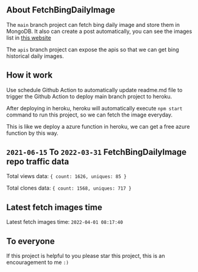 ## About FetchBingDailyImage

The `main` branch project can fetch bing daily image and store them in MongoDB.
It also can create a post automatically, you can see the images list in [this website](https://oursalbum.netlify.app)

The `apis` branch project can expose the apis so that we can get bing historical daily images.

## How it work

Use schedule Github Action to automatically update readme.md file to trigger the Github Action to deploy main branch project to heroku.

After deploying in heroku, heroku will automatically execute `npm start` command to run this project, so we can fetch the image everyday.

This is like we deploy a azure function in heroku, we can get a free azure function by this way.

## `2021-06-15` To `2022-03-31` FetchBingDailyImage repo traffic data

Total views data: `{ count: 1626, uniques: 85 }`

Total clones data: `{ count: 1568, uniques: 717 }`

## Latest fetch images time

Latest fetch images time: `2022-04-01 08:17:40`

## To everyone

If this project is helpful to you please star this project, this is an encouragement to me `:)`



